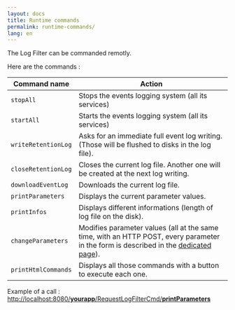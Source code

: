 ```yaml
---
layout: docs
title: Runtime commands
permalink: runtime-commands/
lang: en
---
```


The Log Filter can be commanded remotly.

Here are the commands :

Command name | Action
------------ | ------
`stopAll` | Stops the events logging system (all its services)
`startAll` | Starts the events logging system (all its services)
`writeRetentionLog` | Asks for an immediate full event log writing. (Those will be flushed to disks in the log file).
`closeRetentionLog` | Closes the current log file. Another one will be created at the next log writing.
`downloadEventLog` | Downloads the current log file.
`printParameters` | Displays the current parameter values.
`printInfos` | Displays different informations (length of log file on the disk).
`changeParameters` | Modifies parameter values (all at the same time, with an HTTP POST, every parameter in the form is described in the [dedicated page](../configuration/)).
`printHtmlCommands` | Displays all those commands with a button to execute each one.

Example of a call : [http://localhost:8080/**yourapp**/RequestLogFilterCmd/**printParameters**](http://localhost:8080/yourapp/RequestLogFilterCmd/printParameters)

